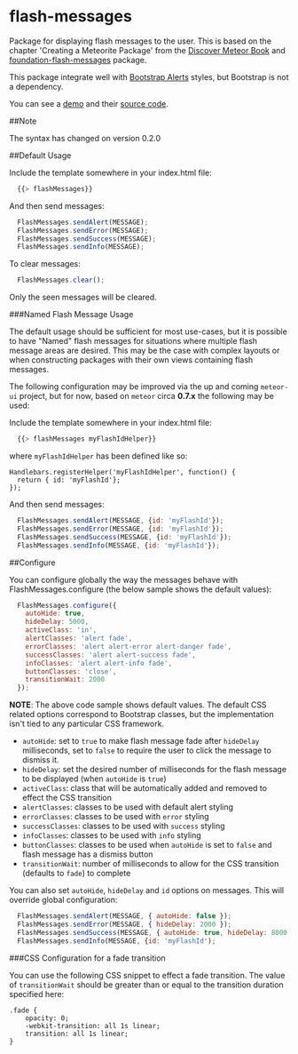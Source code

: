 flash-messages
==============

Package for displaying flash messages to the user. This is based on the chapter 'Creating a Meteorite Package' from the [Discover Meteor Book](http://www.discovermeteor.com/) and [foundation-flash-messages](https://github.com/datariot/foundation-flash-messages) package.

This package integrate well with [Bootstrap Alerts](http://twitter.github.io/bootstrap/components.html#alerts) styles, but Bootstrap is not a dependency.

You can see a [demo](http://flash-messages-demo.meteor.com/) and their [source code](https://github.com/camilosw/flash-messages-demo).

##Note

The syntax has changed on version 0.2.0

##Default Usage

Include the template somewhere in your index.html file:
```javascript
  {{> flashMessages}}
```
And then send messages:
```javascript
  FlashMessages.sendAlert(MESSAGE);
  FlashMessages.sendError(MESSAGE);
  FlashMessages.sendSuccess(MESSAGE);
  FlashMessages.sendInfo(MESSAGE);
```
To clear messages:
```javascript
  FlashMessages.clear();
```

Only the seen messages will be cleared.

###Named Flash Message Usage

The default usage should be sufficient for most use-cases, but it is possible to have "Named" flash messages
for situations where multiple flash message areas are desired. This may be the case with complex layouts or
when constructing packages with their own views containing flash messages.

The following configuration may be improved via the up and coming `meteor-ui` project, but for now,
based on `meteor` circa <b>0.7.x</b> the following may be used:

Include the template somewhere in your index.html file:
```javascript
  {{> flashMessages myFlashIdHelper}}
```

where `myFlashIdHelper` has been defined like so:

```
Handlebars.registerHelper('myFlashIdHelper', function() {
  return { id: 'myFlashId'};
});
```

And then send messages:
```javascript
  FlashMessages.sendAlert(MESSAGE, {id: 'myFlashId'});
  FlashMessages.sendError(MESSAGE, {id: 'myFlashId'});
  FlashMessages.sendSuccess(MESSAGE, {id: 'myFlashId'});
  FlashMessages.sendInfo(MESSAGE, {id: 'myFlashId'});
```

##Configure

You can configure globally the way the messages behave with FlashMessages.configure (the below sample shows the default values):

```javascript
  FlashMessages.configure({
    autoHide: true,
    hideDelay: 5000,
    activeClass: 'in',
    alertClasses: 'alert fade',
    errorClasses: 'alert alert-error alert-danger fade',
    successClasses: 'alert alert-success fade',
    infoClasses: 'alert alert-info fade',
    buttonClasses: 'close',
    transitionWait: 2000
  });
```

<b>NOTE</b>: The above code sample shows default values. The default CSS related options correspond to Bootstrap classes,
but the implementation isn't tied to any particular CSS framework.

- `autoHide`: set to `true` to make flash message fade after `hideDelay` milliseconds,
set to `false` to require the user to click the message to dismiss it.
- `hideDelay`: set the desired number of milliseconds for the flash message to be displayed (when `autoHide` is `true`)
- `activeClass`: class that will be automatically added and removed to effect the CSS transition
- `alertClasses`: classes to be used with default alert styling
- `errorClasses`: classes to be used with `error` styling
- `successClasses`: classes to be used with `success` styling
- `infoClasses`: classes to be used with `info` styling
- `buttonClasses`: classes to be used when `autoHide` is set to `false` and flash message has a dismiss button
- `transitionWait`: number of milliseconds to allow for the CSS transition (defaults to `fade`) to complete

You can also set `autoHide`, `hideDelay` and `id` options on messages. This will override global configuration:
```javascript
  FlashMessages.sendAlert(MESSAGE, { autoHide: false });
  FlashMessages.sendError(MESSAGE, { hideDelay: 2000 });
  FlashMessages.sendSuccess(MESSAGE, { autoHide: true, hideDelay: 8000 });
  FlashMessages.sendInfo(MESSAGE, {id: 'myFlashId');
```

###CSS Configuration for a fade transition

You can use the following CSS snippet to effect a fade transition. The value of `transitionWait` should be greater than or equal to
the transition duration specified here:

```
.fade {
    opacity: 0;
    -webkit-transition: all 1s linear;
    transition: all 1s linear;
}
```

